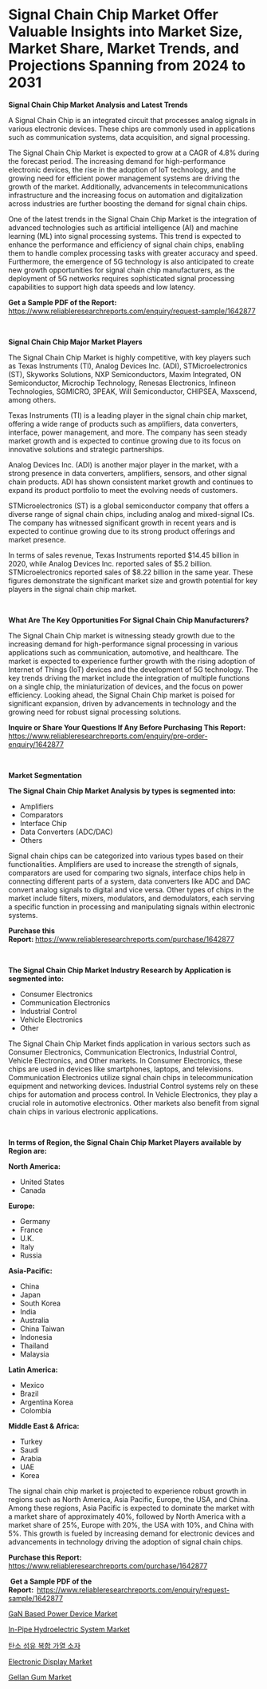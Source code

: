 <p><h1>Signal Chain Chip Market Offer Valuable Insights into Market Size, Market Share, Market Trends, and Projections Spanning from 2024 to 2031</h1></p><p><strong>Signal Chain Chip Market Analysis and Latest Trends</strong></p>
<p><p>A Signal Chain Chip is an integrated circuit that processes analog signals in various electronic devices. These chips are commonly used in applications such as communication systems, data acquisition, and signal processing.</p><p>The Signal Chain Chip Market is expected to grow at a CAGR of 4.8% during the forecast period. The increasing demand for high-performance electronic devices, the rise in the adoption of IoT technology, and the growing need for efficient power management systems are driving the growth of the market. Additionally, advancements in telecommunications infrastructure and the increasing focus on automation and digitalization across industries are further boosting the demand for signal chain chips.</p><p>One of the latest trends in the Signal Chain Chip Market is the integration of advanced technologies such as artificial intelligence (AI) and machine learning (ML) into signal processing systems. This trend is expected to enhance the performance and efficiency of signal chain chips, enabling them to handle complex processing tasks with greater accuracy and speed. Furthermore, the emergence of 5G technology is also anticipated to create new growth opportunities for signal chain chip manufacturers, as the deployment of 5G networks requires sophisticated signal processing capabilities to support high data speeds and low latency.</p></p>
<p><strong>Get a Sample PDF of the Report:&nbsp;</strong> <a href="https://www.reliableresearchreports.com/enquiry/request-sample/1642877">https://www.reliableresearchreports.com/enquiry/request-sample/1642877</a></p>
<p>&nbsp;</p>
<p><strong>Signal Chain Chip Major Market Players</strong></p>
<p><p>The Signal Chain Chip Market is highly competitive, with key players such as Texas Instruments (TI), Analog Devices Inc. (ADI), STMicroelectronics (ST), Skyworks Solutions, NXP Semiconductors, Maxim Integrated, ON Semiconductor, Microchip Technology, Renesas Electronics, Infineon Technologies, SGMICRO, 3PEAK, Will Semiconductor, CHIPSEA, Maxscend, among others.</p><p>Texas Instruments (TI) is a leading player in the signal chain chip market, offering a wide range of products such as amplifiers, data converters, interface, power management, and more. The company has seen steady market growth and is expected to continue growing due to its focus on innovative solutions and strategic partnerships.</p><p>Analog Devices Inc. (ADI) is another major player in the market, with a strong presence in data converters, amplifiers, sensors, and other signal chain products. ADI has shown consistent market growth and continues to expand its product portfolio to meet the evolving needs of customers.</p><p>STMicroelectronics (ST) is a global semiconductor company that offers a diverse range of signal chain chips, including analog and mixed-signal ICs. The company has witnessed significant growth in recent years and is expected to continue growing due to its strong product offerings and market presence.</p><p>In terms of sales revenue, Texas Instruments reported $14.45 billion in 2020, while Analog Devices Inc. reported sales of $5.2 billion. STMicroelectronics reported sales of $8.22 billion in the same year. These figures demonstrate the significant market size and growth potential for key players in the signal chain chip market.</p></p>
<p>&nbsp;</p>
<p><strong>What Are The Key Opportunities For Signal Chain Chip Manufacturers?</strong></p>
<p><p>The Signal Chain Chip market is witnessing steady growth due to the increasing demand for high-performance signal processing in various applications such as communication, automotive, and healthcare. The market is expected to experience further growth with the rising adoption of Internet of Things (IoT) devices and the development of 5G technology. The key trends driving the market include the integration of multiple functions on a single chip, the miniaturization of devices, and the focus on power efficiency. Looking ahead, the Signal Chain Chip market is poised for significant expansion, driven by advancements in technology and the growing need for robust signal processing solutions.</p></p>
<p><strong>Inquire or Share Your Questions If Any Before Purchasing This Report:</strong> <a href="https://www.reliableresearchreports.com/enquiry/pre-order-enquiry/1642877">https://www.reliableresearchreports.com/enquiry/pre-order-enquiry/1642877</a></p>
<p>&nbsp;</p>
<p><strong>Market Segmentation</strong></p>
<p><strong>The Signal Chain Chip Market Analysis by types is segmented into:</strong></p>
<p><ul><li>Amplifiers</li><li>Comparators</li><li>Interface Chip</li><li>Data Converters (ADC/DAC)</li><li>Others</li></ul></p>
<p><p>Signal chain chips can be categorized into various types based on their functionalities. Amplifiers are used to increase the strength of signals, comparators are used for comparing two signals, interface chips help in connecting different parts of a system, data converters like ADC and DAC convert analog signals to digital and vice versa. Other types of chips in the market include filters, mixers, modulators, and demodulators, each serving a specific function in processing and manipulating signals within electronic systems.</p></p>
<p><strong>Purchase this Report:&nbsp;</strong><a href="https://www.reliableresearchreports.com/purchase/1642877">https://www.reliableresearchreports.com/purchase/1642877</a></p>
<p>&nbsp;</p>
<p><strong>The Signal Chain Chip Market Industry Research by Application is segmented into:</strong></p>
<p><ul><li>Consumer Electronics</li><li>Communication Electronics</li><li>Industrial Control</li><li>Vehicle Electronics</li><li>Other</li></ul></p>
<p><p>The Signal Chain Chip Market finds application in various sectors such as Consumer Electronics, Communication Electronics, Industrial Control, Vehicle Electronics, and Other markets. In Consumer Electronics, these chips are used in devices like smartphones, laptops, and televisions. Communication Electronics utilize signal chain chips in telecommunication equipment and networking devices. Industrial Control systems rely on these chips for automation and process control. In Vehicle Electronics, they play a crucial role in automotive electronics. Other markets also benefit from signal chain chips in various electronic applications.</p></p>
<p>&nbsp;</p>
<p><strong>In terms of Region, the Signal Chain Chip Market Players available by Region are:</strong></p>
<p>
    <p> <strong> North America: </strong>
        <ul>
            <li>United States</li>
            <li>Canada</li>
        </ul>
        </p> 
    <p> <strong> Europe: </strong>
        <ul>
            <li>Germany</li>
            <li>France</li>
            <li>U.K.</li>
            <li>Italy</li>
            <li>Russia</li>
        </ul>
        </p> 
    <p> <strong> Asia-Pacific: </strong>
        <ul>
            <li>China</li>
            <li>Japan</li>
            <li>South Korea</li>
            <li>India</li>
            <li>Australia</li>
            <li>China Taiwan</li>
            <li>Indonesia</li>
            <li>Thailand</li>
            <li>Malaysia</li>
        </ul>
        </p> 
    <p> <strong> Latin America: </strong>
        <ul>
            <li>Mexico</li>
            <li>Brazil</li>
            <li>Argentina Korea</li>
            <li>Colombia</li>
        </ul>
        </p> 
    <p> <strong> Middle East & Africa: </strong>
        <ul>
            <li>Turkey</li>
            <li>Saudi</li>
            <li>Arabia</li>
            <li>UAE</li>
            <li>Korea</li>
        </ul>
    </p>
    </p>
<p><p>The signal chain chip market is projected to experience robust growth in regions such as North America, Asia Pacific, Europe, the USA, and China. Among these regions, Asia Pacific is expected to dominate the market with a market share of approximately 40%, followed by North America with a market share of 25%, Europe with 20%, the USA with 10%, and China with 5%. This growth is fueled by increasing demand for electronic devices and advancements in technology driving the adoption of signal chain chips.</p></p>
<p><strong>Purchase this Report: </strong><a href="https://www.reliableresearchreports.com/purchase/1642877">https://www.reliableresearchreports.com/purchase/1642877</a></p>
<p>&nbsp;<strong>Get a Sample PDF of the Report:&nbsp;&nbsp;</strong><a href="https://www.reliableresearchreports.com/enquiry/request-sample/1642877">https://www.reliableresearchreports.com/enquiry/request-sample/1642877</a></p>
<p><strong></strong></p>
<p><p><a href="https://meowing-canidae-761.notion.site/GaN-Based-Power-Device-Market-Share-Market-New-Trends-Analysis-Report-By-Type-By-Application-By--5c2cde22fdca4a419fc984790ed794f6">GaN Based Power Device Market</a></p><p><a href="https://noble-drawer-34c.notion.site/In-Pipe-Hydroelectric-System-Market-Research-Report-Forecasted-for-Period-from-2024-2031-by-Marke-c8a460d911f44389bcf38df221c3234a">In-Pipe Hydroelectric System Market</a></p><p><a href="https://medium.com/@grevipsjridy/%ED%83%84%EC%86%8C-%EC%84%AC%EC%9C%A0-%EB%B3%B5%ED%95%A9-%EB%B0%9C%EC%97%B4%EC%9A%94%EC%86%8C-%EC%8B%9C%EC%9E%A5-%EA%B2%BD%EC%9F%81-%EB%B6%84%EC%84%9D-%EC%8B%9C%EC%9E%A5-%EB%8F%99%ED%96%A5-%EB%B0%8F-2031%EB%85%84%EA%B9%8C%EC%A7%80%EC%9D%98-%EC%98%88%EC%B8%A1-e95e4ac74007">탄소 섬유 복합 가열 소자</a></p><p><a href="https://view.publitas.com/reportprime-1/electronic-display-market-research-report-forecasted-for-period-from-2024-2031-by-market-type-market-application-and-region/">Electronic Display Market</a></p><p><a href="https://view.publitas.com/reportprime-1/gellan-gum-market-research-report-reveals-the-latest-trends-and-opportunities-of-this-market-for-period-from-2024-2031/">Gellan Gum Market</a></p></p>
